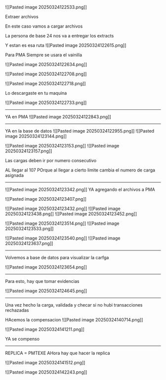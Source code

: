 ![[Pasted image 20250324122533.png]]


Extraer archivos 

En este caso vamos a cargar archivos 


La persona de base 24 nos va a entregar los extracts

Y estan es esa ruta
![[Pasted image 20250324122615.png]]

Para PMA Siempre se usara el vainilla


![[Pasted image 20250324122634.png]]

![[Pasted image 20250324122708.png]]

![[Pasted image 20250324122718.png]]

Lo descargaste en tu maquina

![[Pasted image 20250324122733.png]]



---

YA en PMA
![[Pasted image 20250324122843.png]]


---
YA en la base de datos
![[Pasted image 20250324122955.png]]
![[Pasted image 20250324123144.png]]


![[Pasted image 20250324123153.png]]
![[Pasted image 20250324123157.png]]



Las cargas deben ir por numero consecutivo

AL llegar al 107
POrque al llegar a cierto limite cambia el numero de carga asignada



----
![[Pasted image 20250324123342.png]]
YA agregando el archivos a PMA

![[Pasted image 20250324123407.png]]

![[Pasted image 20250324123432.png]]
![[Pasted image 20250324123438.png]]
![[Pasted image 20250324123452.png]]

![[Pasted image 20250324123514.png]]
![[Pasted image 20250324123533.png]]

![[Pasted image 20250324123540.png]]
![[Pasted image 20250324123637.png]]

---
Volvemos a base de datos para visualizar la carfga

![[Pasted image 20250324123654.png]]

---
Para esto, hay que tomar evidencias

![[Pasted image 20250324124645.png]]


---
Una vez hecho la carga, validada y checar si no hubi transacciones rechazadas


HAcemos la compensacion 
![[Pasted image 20250324140714.png]]

![[Pasted image 20250324141211.png]]

YA se compenso 

---

REPLICA = PMTEXE
AHora hay que hacer la replica

![[Pasted image 20250324141512.png]]





![[Pasted image 20250324142243.png]]